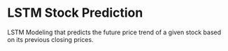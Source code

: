 # LSTM Stock Prediction

LSTM Modeling that predicts the future price trend of a given stock based on its previous closing prices.
